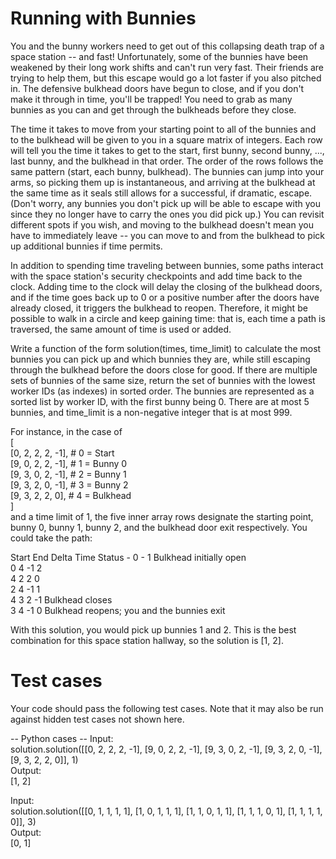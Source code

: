 # Running with Bunnies

You and the bunny workers need to get out of this collapsing death trap of a space station -- and fast! Unfortunately, some of the bunnies have been weakened by their long work shifts and can't run very fast. Their friends are trying to help them, but this escape would go a lot faster if you also pitched in. The defensive bulkhead doors have begun to close, and if you don't make it through in time, you'll be trapped! You need to grab as many bunnies as you can and get through the bulkheads before they close.

The time it takes to move from your starting point to all of the bunnies and to the bulkhead will be given to you in a square matrix of integers. Each row will tell you the time it takes to get to the start, first bunny, second bunny, ..., last bunny, and the bulkhead in that order. The order of the rows follows the same pattern (start, each bunny, bulkhead). The bunnies can jump into your arms, so picking them up is instantaneous, and arriving at the bulkhead at the same time as it seals still allows for a successful, if dramatic, escape. (Don't worry, any bunnies you don't pick up will be able to escape with you since they no longer have to carry the ones you did pick up.) You can revisit different spots if you wish, and moving to the bulkhead doesn't mean you have to immediately leave -- you can move to and from the bulkhead to pick up additional bunnies if time permits.

In addition to spending time traveling between bunnies, some paths interact with the space station's security checkpoints and add time back to the clock. Adding time to the clock will delay the closing of the bulkhead doors, and if the time goes back up to 0 or a positive number after the doors have already closed, it triggers the bulkhead to reopen. Therefore, it might be possible to walk in a circle and keep gaining time: that is, each time a path is traversed, the same amount of time is used or added.

Write a function of the form solution(times, time_limit) to calculate the most bunnies you can pick up and which bunnies they are, while still escaping through the bulkhead before the doors close for good. If there are multiple sets of bunnies of the same size, return the set of bunnies with the lowest worker IDs (as indexes) in sorted order. The bunnies are represented as a sorted list by worker ID, with the first bunny being 0. There are at most 5 bunnies, and time_limit is a non-negative integer that is at most 999.

For instance, in the case of\
[\
[0, 2, 2, 2, -1], # 0 = Start\
[9, 0, 2, 2, -1], # 1 = Bunny 0\
[9, 3, 0, 2, -1], # 2 = Bunny 1\
[9, 3, 2, 0, -1], # 3 = Bunny 2\
[9, 3, 2, 2, 0], # 4 = Bulkhead\
]\
and a time limit of 1, the five inner array rows designate the starting point, bunny 0, bunny 1, bunny 2, and the bulkhead door exit respectively. You could take the path:

Start End Delta Time Status - 0 - 1 Bulkhead initially open\
0 4 -1 2\
4 2 2 0\
2 4 -1 1\
4 3 2 -1 Bulkhead closes\
3 4 -1 0 Bulkhead reopens; you and the bunnies exit

With this solution, you would pick up bunnies 1 and 2. This is the best combination for this space station hallway, so the solution is [1, 2].

# Test cases

Your code should pass the following test cases.
Note that it may also be run against hidden test cases not shown here.

-- Python cases --
Input:\
solution.solution([[0, 2, 2, 2, -1], [9, 0, 2, 2, -1], [9, 3, 0, 2, -1], [9, 3, 2, 0, -1], [9, 3, 2, 2, 0]], 1)\
Output:\
[1, 2]

Input:\
solution.solution([[0, 1, 1, 1, 1], [1, 0, 1, 1, 1], [1, 1, 0, 1, 1], [1, 1, 1, 0, 1], [1, 1, 1, 1, 0]], 3)\
Output:\
[0, 1]
